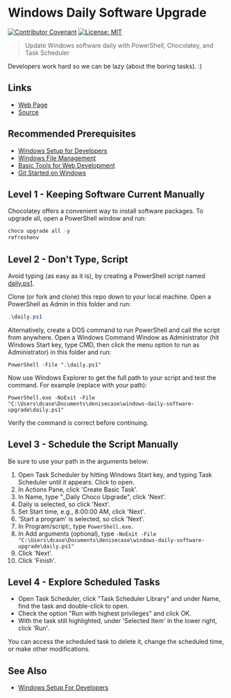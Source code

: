# Windows Daily Software Upgrade

[![Contributor Covenant](https://img.shields.io/badge/Contributor%20Covenant-v1.4%20adopted-ff69b4.svg)](code-of-conduct.md)
[![License: MIT](https://img.shields.io/badge/License-MIT-green.svg)](https://opensource.org/licenses/MIT)

> Update Windows software daily with PowerShell, Chocolatey, and Task Scheduler

Developers work hard so we can be lazy (about the boring tasks). :)

## Links

- [Web Page](https://denisecase.github.io/windows-daily-software-upgrade/)
- [Source](https://github.com/denisecase/windows-daily-software-upgrade)

## Recommended Prerequisites

- [Windows Setup for Developers](https://github.com/denisecase/windows-setup)
- [Windows File Management](https://github.com/denisecase/windows-file-management)
- [Basic Tools for Web Development](https://github.com/denisecase/basic-tools-for-webdev)
- [Git Started on Windows](https://github.com/denisecase/git-started-windows)

## Level 1 - Keeping Software Current Manually

Chocolatey offers a convenient way to install software packages. To upgrade all, open a PowerShell window and run:

```PowerShell
choco upgrade all -y
refreshenv
```

## Level 2 - Don't Type, Script

Avoid typing (as easy as it is), by creating a PowerShell script named [daily.ps1](./daily.ps1).

Clone (or fork and clone) this repo down to your local machine. Open a PowerShell as Admin in this folder and run:

```PowerShell
.\daily.ps1
```

Alternatively, create a DOS command to run PowerShell and call the script from anywhere. 
Open a Windows Command Window as Administrator 
(hit Windows Start key, type CMD, then click the menu option to run as Administrator) in this folder and run:

```DOS
PowerShell -File ".\daily.ps1"
```

Now use Windows Explorer to get the full path to your script and test the command. 
For example (replace with your path):

```DOS
PowerShell.exe -NoExit -File "C:\Users\dcase\Documents\denisecase\windows-daily-software-upgrade\daily.ps1"
```

Verify the command is correct before continuing.

## Level 3 - Schedule the Script Manually

Be sure to use your path in the arguments below:

1. Open Task Scheduler by hitting Windows Start key, and typing Task Scheduler until it appears. Click to open.
1. In Actions Pane, click 'Create Basic Task'.
1. In Name, type "_Daily Choco Upgrade", click 'Next'.
1. Daily is selected, so click 'Next'.
1. Set Start time, e.g., 8:00:00 AM, click 'Next'.
1. 'Start a program' is selected, so click 'Next'.
1. In Program/script:, type ```PowerShell.exe```.
1. In Add arguments (optional), type ```-NoExit -File "C:\Users\dcase\Documents\denisecase\windows-daily-software-upgrade\daily.ps1"```
1. Click 'Next'.
1. Click 'Finish'.

## Level 4 - Explore Scheduled Tasks

- Open Task Scheduler, click "Task Scheduler Library" and under Name, find the task and double-click to open.
- Check the option "Run with highest privileges" and click OK.
- With the task still highlighted, under 'Selected Item' in the lower right, click 'Run'.

You can access the scheduled task to delete it, change the scheduled time, or make other modifications.

## See Also

- [Windows Setup For Developers](https://github.com/denisecase/windows-setup)

